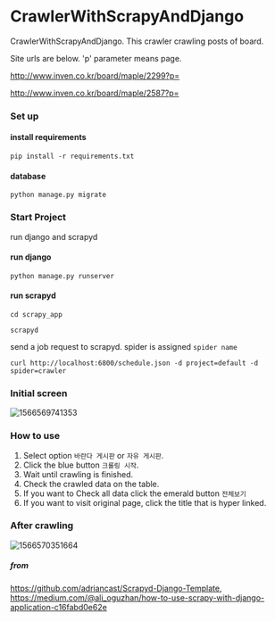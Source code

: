 # CrawlerWithScrapyAndDjango

CrawlerWithScrapyAndDjango. This crawler crawling posts of board.

Site urls are below. 'p' parameter means page.

http://www.inven.co.kr/board/maple/2299?p=

http://www.inven.co.kr/board/maple/2587?p=

### Set up

#### install requirements

`pip install -r requirements.txt`

#### database

`python manage.py migrate`

### Start Project

run django and scrapyd

#### run django

`python manage.py runserver`

#### run scrapyd

`cd scrapy_app`

`scrapyd`

send a job request to scrapyd. spider is assigned `spider name`

`curl http://localhost:6800/schedule.json -d project=default -d spider=crawler`

### Initial screen

![1566569741353](C:\Users\julsn\AppData\Roaming\Typora\typora-user-images\1566569741353.png)

### How to use

1. Select option `바란다 게시판` or `자유 게시판`.
2. Click the blue button `크롤링 시작`.
3. Wait until crawling is finished.
4. Check the crawled data on the table.
5. If you want to Check all data click the emerald button `전체보기`
6. If you want to visit original page, click the title that is hyper linked.

### After crawling

![1566570351664](C:\Users\julsn\AppData\Roaming\Typora\typora-user-images\1566570351664.png)



##### from 

https://github.com/adriancast/Scrapyd-Django-Template, https://medium.com/@ali_oguzhan/how-to-use-scrapy-with-django-application-c16fabd0e62e

